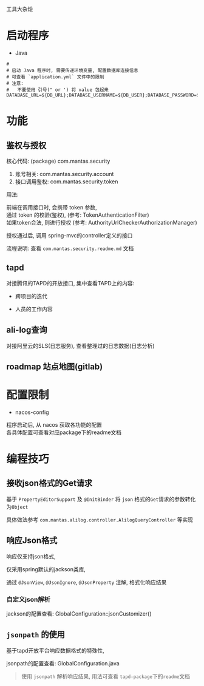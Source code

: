 
工具大杂烩

# 启动程序

- Java

```shell
# 
# 启动 Java 程序时, 需要传递环境变量, 配置数据库连接信息
# 可查看 `application.yml` 文件中的限制 
# 注意: 
#   不要使用 引号(" or ') 将 value 包起来
DATABASE_URL=${DB_URL};DATABASE_USERNAME=${DB_USER};DATABASE_PASSWORD=${DB_PWD}
```


# 功能

## 鉴权与授权

核心代码: (package) com.mantas.security

1. 账号相关: com.mantas.security.account
2. 接口调用鉴权: com.mantas.security.token

用法: 

前端在调用接口时, 会携带 token 参数,  
通过 token 的校验(鉴权), (参考: TokenAuthenticationFilter)   
如果token合法, 则进行授权 (参考: AuthorityUrlCheckerAuthorizationManager)   

授权通过后, 调用 spring-mvc的controller定义的接口

流程说明: 查看 `com.mantas.security.readme.md` 文档


## tapd

对接腾讯的TAPD的开放接口, 集中查看TAPD上的内容: 

- 跨项目的迭代

- 人员的工作内容

## ali-log查询

对接阿里云的SLS(日志服务), 查看整理过的日志数据(日志分析)

## roadmap 站点地图(gitlab)



# 配置限制

- nacos-config

程序启动后, 从 nacos 获取各功能的配置  
各具体配置可查看对应package下的readme文档



# 编程技巧

## 接收json格式的Get请求

基于 `PropertyEditorSupport` 及 `@InitBinder` 将 `json` 格式的`Get`请求的参数转化为`Object`

具体做法参考 `com.mantas.alilog.controller.AlilogQueryController` 等实现

## 响应Json格式

响应仅支持json格式,

仅采用spring默认的jackson类库,

通过 `@JsonView`, `@JsonIgnore`, `@JsonProperty` 注解, 格式化响应结果


### 自定义json解析

jackson的配置查看: GlobalConfiguration::jsonCustomizer()

## `jsonpath` 的使用

基于tapd开放平台响应数据格式的特殊性,  

jsonpath的配置查看: GlobalConfiguration.java

> 使用 `jsonpath` 解析响应结果, 用法可查看 `tapd-package`下的`readme`文档